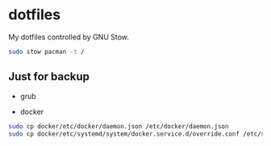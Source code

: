 # dotfiles

My dotfiles controlled by GNU Stow.

```sh
sudo stow pacman -t /
```

## Just for backup

- grub

- docker

```sh
sudo cp docker/etc/docker/daemon.json /etc/docker/daemon.json
sudo cp docker/etc/systemd/system/docker.service.d/override.conf /etc/systemd/system/docker.service.d/override.conf
```
